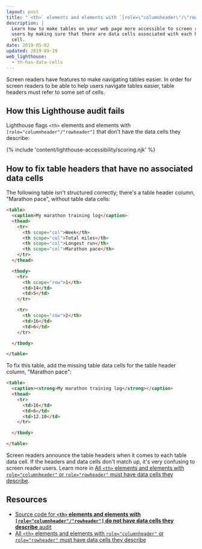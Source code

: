 ```yaml
---
layout: post
title: "`<th>` elements and elements with `[role=\"columnheader\"/\"rowheader\"]` do not have data cells they describe"
description: |
  Learn how to make tables on your web page more accessible to screen reader
  users by making sure that there are data cells associated with each header
  cell.
date: 2019-05-02
updated: 2019-09-19
web_lighthouse:
  - th-has-data-cells
---
```


Screen readers have features to make navigating tables easier.
In order for screen readers to be able to help users navigate tables easier,
table headers must refer to some set of cells.

## How this Lighthouse audit fails

Lighthouse flags `<th>` elements and elements with `[role="columnheader"/"rowheader"]`
that don't have the data cells they describe:

<!--
***Todo*** I cannot for the life of me get this audit to fail. I've tried all sorts of combinations of things.
For sure, empty columns don't fail. I've also had columns without headers, and they don't fail either.
I've removed scope, I've tried making the tables as confusing as possible, and the audit just doesn't fail.

<figure class="w-figure">
  <img class="w-screenshot" src="td-headers-attr.png" alt="Lighthouse audit showing table headers do not have data cells">
</figure>
-->

{% include 'content/lighthouse-accessibility/scoring.njk' %}

## How to fix table headers that have no associated data cells

The following table isn't structured correctly;
there's a table header column, "Marathon pace", without table data cells:

```html
<table>
  <caption>My marathon training log</caption>
  <thead>
    <tr>
      <th scope="col">Week</th>
      <th scope="col">Total miles</th>
      <th scope="col">Longest run</th>
      <th scope="col">Marathon pace</th>
    </tr>
  </thead>

  <tbody>
    <tr>
      <th scope="row">1</th>
      <td>14</td>
      <td>5</td>
    </tr>

    <tr>
      <th scope="row">2</th>
      <td>16</td>
      <td>6</td>
    </tr>

  </tbody>

</table>
```

To fix this table,
add the missing table data cells for the table header column, "Marathon pace":


```html
<table>
  <caption><strong>My marathon training log</strong></caption>
  <thead>
    <tr>
      <td>16</td>
      <td>6</td>
      <td>12.10</td>
    </tr>

  </tbody>

</table>
```

Screen readers announce the table headers when it comes to each table data cell.
If the headers and data cells don't match up,
it's very confusing to screen reader users.
Learn more in
[All `<th>` elements and elements with `role="columnheader"` or `role="rowheader"` must have data cells they describe](https://dequeuniversity.com/rules/axe/3.3/th-has-data-cells).

## Resources

- [Source code for **`<th>` elements and elements with `[role="columnheader"/"rowheader"]` do not have data cells they describe** audit](https://github.com/GoogleChrome/lighthouse/blob/master/lighthouse-core/audits/accessibility/th-has-data-cells.js)
- [All `<th>` elements and elements with `role="columnheader"` or `role="rowheader"` must have data cells they describe](https://dequeuniversity.com/rules/axe/3.3/th-has-data-cells)
